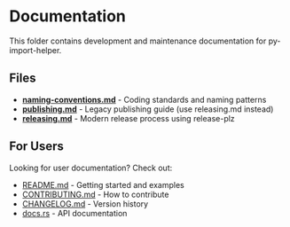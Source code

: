 # Documentation

This folder contains development and maintenance documentation for
py-import-helper.

## Files

- **[naming-conventions.md](naming-conventions.md)** - Coding standards and
  naming patterns
- **[publishing.md](publishing.md)** - Legacy publishing guide (use releasing.md
  instead)
- **[releasing.md](releasing.md)** - Modern release process using release-plz

## For Users

Looking for user documentation? Check out:

- [README.md](../README.md) - Getting started and examples
- [CONTRIBUTING.md](../CONTRIBUTING.md) - How to contribute
- [CHANGELOG.md](../CHANGELOG.md) - Version history
- [docs.rs](https://docs.rs/py-import-helper) - API documentation
